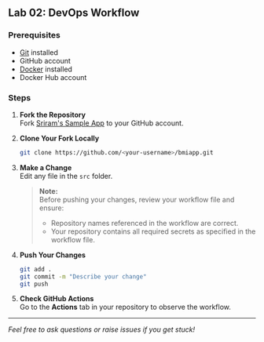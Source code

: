 ## Lab 02: DevOps Workflow

### Prerequisites
- [Git](https://git-scm.com/) installed
- GitHub account
- [Docker](https://www.docker.com/) installed
- Docker Hub account

### Steps

1. **Fork the Repository**  
   Fork [Sriram's Sample App](https://github.com/seshagirisriram/bmiapp) to your GitHub account.

2. **Clone Your Fork Locally**  
   ```sh
   git clone https://github.com/<your-username>/bmiapp.git
   ```

3. **Make a Change**  
   Edit any file in the `src` folder.
   > **Note:**  
   > Before pushing your changes, review your workflow file and ensure:
   > - Repository names referenced in the workflow are correct.
   > - Your repository contains all required secrets as specified in the workflow file.

4. **Push Your Changes**  
   ```sh
   git add .
   git commit -m "Describe your change"
   git push
   ```

5. **Check GitHub Actions**  
   Go to the **Actions** tab in your repository to observe the workflow.

---

*Feel free to ask questions or raise issues if you get stuck!*